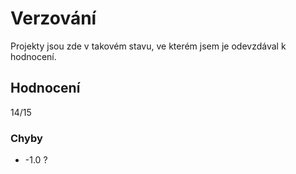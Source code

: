 # Verzování

Projekty jsou zde v takovém stavu, ve kterém jsem je odevzdával k hodnocení.

## Hodnocení

14/15

### Chyby
 * -1.0 ?

